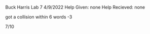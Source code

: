 Buck Harris 
Lab 7 
4/9/2022 
Help Given: none 
Help Recieved: none

got a collision within 6 words -3

7/10